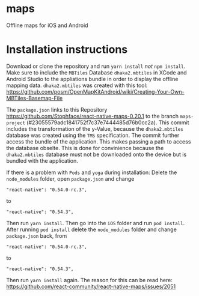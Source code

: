 # maps
Offline maps for iOS and Android

# Installation instructions
Download or clone the repository and run `yarn install` *not* `npm install`.
Make sure to include the `MBTiles` Database `dhaka2.mbtiles` in XCode and Android Studio to the appliations bundle in order to display the offline mapping data. `dhaka2.mbtiles` was created with this tool: https://github.com/posm/OpenMapKitAndroid/wiki/Creating-Your-Own-MBTiles-Basemap-File

The `package.json` links to this Repository https://github.com/Stophface/react-native-maps-0.20.1 to the branch `maps-project` (#23055579adc1841752f7c37e7444485d76b0cc2a). This commit includes the transformation of the y-Value, because the `dhaka2.mbtiles` database was created using the `TMS` specification. The commit further access the bundle of the application. This makes passing a path to access the database obselte. This is done for convinience because the `dhaka2.mbtiles` database must not be downloaded onto the device but is bundled with the application. 

If there is a problem with `Pods` and `yoga` during installation:
Delete the `node_modules` folder, open `package.json` and change

```
"react-native": "0.54.0-rc.3",
```

to

```
"react-native": "0.54.3",
```

Then run `yarn install`. Then go into the `iOS` folder and run `pod install`. After running `pod install` delete the 
`node_modules` folder and change `package.json` back, from

```
"react-native": "0.54.0-rc.3",
```

to

```
"react-native": "0.54.3",
```

Then run `yarn install` again. The reason for this can be read here: https://github.com/react-community/react-native-maps/issues/2051
